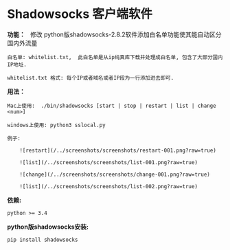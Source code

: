 # Shadowsocks 客户端软件


**功能：**
    修改 python版shadowsocks-2.8.2软件添加白名单功能使其能自动区分国内外流量

    白名单: whitelist.txt,  此白名单是从ip纯真库下载并处理成白名单, 包含了大部分国内IP地址.

    whitelist.txt 格式: 每个IP或者域名或者IP段为一行添加进去即可.

**用法：**

    Mac上使用:  ./bin/shadowsocks [start | stop | restart | list | change <num>]
    
    windows上使用: python3 sslocal.py

    例子:

        ![restart](/../screenshots/screenshots/restart-001.png?raw=true)

        ![list](/../screenshots/screenshots/list-001.png?raw=true)

        ![change](/../screenshots/screenshots/change-001.png?raw=true)

        ![list](/../screenshots/screenshots/list-002.png?raw=true)


**依赖:**

    python >= 3.4

**python版shadowsocks安装:**

    pip install shadowsocks

